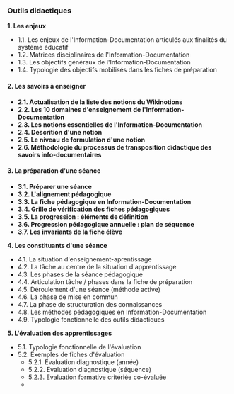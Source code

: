 ### Outils didactiques



**1. Les enjeux**

- 1.1. Les enjeux de l'Information-Documentation articulés aux finalités du système éducatif
- 1.2. Matrices disciplinaires de l'Information-Documentation
- 1.3. Les objectifs généraux de l'Information-Documentation
- 1.4. Typologie des objectifs mobilisés dans les fiches de préparation


#### 2. Les savoirs à enseigner

- **2.1. Actualisation de la liste des notions du Wikinotions**
- **2.2. Les 10 domaines d'enseignement de l'Information-Documentation**
- **2.3. Les notions essentielles de l'Information-Documentation**
- **2.4. Descrition d'une notion**
- **2.5. Le niveau de formulation d'une notion**
- **2.6. Méthodologie du processus de transposition didactique des savoirs info-documentaires**

#### 3. La préparation d'une séance

- **3.1. Préparer une séance**
- **3.2. L'alignement pédagogique**
- **3.3. La fiche pédagogique en Information-Documentation** 
- **3.4. Grille de vérification des fiches pédagogiques**
- **3.5. La progression : éléments de définition**
- **3.6. Progression pédagogique annuelle : plan de séquence**
- **3.7. Les invariants de la fiche élève**

**4. Les constituants d'une séance**

- 4.1. La situation d'enseignement-aprentissage
- 4.2. La tâche au centre de la situation d'apprentissage
- 4.3. Les phases de la séance pédagogique
- 4.4. Articulation tâche / phases dans la fiche de préparation
- 4.5. Déroulement d'une séance (méthode active)
- 4.6. La phase de mise en commun
- 4.7. La phase de structuration des connaissances
- 4.8. Les méthodes pédagogiques en Information-Documentation
- 4.9. Typologie fonctionnelle des outils didactiques 

**5. L'évaluation des apprentissages**

- 5.1. Typologie fonctionnelle de l'évaluation 
- 5.2. Exemples de fiches d'évaluation
     - 5.2.1. Evaluation diagnostique (année)
     - 5.2.2. Evaluation diagnostique (séquence)
     - 5.2.3. Evaluation formative critériée co-évaluée
     - 
